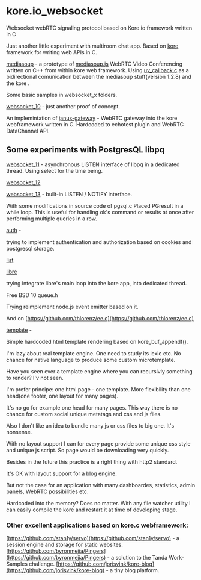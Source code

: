 # kore.io_websocket
Websocket webRTC signaling protocol based on Kore.io framework written in C

Just another little experiment with multiroom chat app. Based on [kore](https://github.com/jorisvink/kore) framework for writing web APIs in C.

[mediasoup](https://github.com/Globik/kore.io_websocket/tree/master/mediasoup) - a prototype of [mediasoup.js](https://github.com/versatica/mediasoup) WebRTC Video Conferencing written on C++ from within kore web framework.
 Using [uv_callback.c](https://github.com/litesync/uv_callback) as a bidirectional comunication between the mediasoup stuff(version 1.2.8) and the kore .

Some basic samples in websocket_x folders.

[websocket_10](https://github.com/Globik/kore.io_websocket/tree/master/websocket_10) - just another proof of concept.

An implemintation of [janus-gateway](https://github.com/meetecho/janus-gateway) - WebRTC gateway into the kore webframework written in C.
Hardcoded to echotest plugin and WebRTC DataChannel API.

## Some experiments with PostgresQL libpq

[websocket_11](https://github.com/Globik/kore.io_websocket/tree/master/websocket_11) - asynchronous LISTEN interface of libpq in a dedicated
thread. Using select for the time being. 

[websocket_12](https://github.com/Globik/kore.io_websocket/tree/master/websocket_12) 

[websocket_13](https://github.com/Globik/kore.io_websocket/tree/master/websocket_13) - built-in LISTEN / NOTIFY interface.

With some modifications in source code of pgsql.c Placed PGresult in a while loop. 
This is useful for handling ok's command or results at once after performing multiple queries in a row.

[auth](https://github.com/Globik/kore.io_websocket/tree/master/auth) - 

trying to implement authentication and authorization based on cookies and postgresql storage. 

[list](https://github.com/Globik/kore.io_websocket/tree/master/list)

[libre](https://github.com/Globik/kore.io_websocket/tree/master/libre)

trying integrate libre's main loop into the kore app, into dedicated thread.

Free BSD 10 queue.h

Trying reimplement node.js event emitter based on it.

And on [https://github.com/thlorenz/ee.c](https://github.com/thlorenz/ee.c)

[template](https://github.com/Globik/kore.io_websocket/tree/master/template) - 

Simple hardcoded html template rendering based on  kore_buf_appendf().

I'm lazy about real template engine. One need to study its lexic etc. No chance for native language to produce some custom microtemplate.

Have you seen ever a template engine where you can recursivly something to render? I'v not seen.

I'm prefer principe: one html page - one template. More flexibility than one head(one footer, one layout for many pages).

It's no go for example one head for many pages. This way there is no chance for custom social unique metatags and css and js files.

Also I don't like an idea to bundle many js or css files to big one. It's nonsense.

With no layout support I can for every page provide some unique css style and unique js script. So page would be downloading  very quickly.

Besides in the future this practice is a right thing with http2 standard.

It's OK with layout support for a blog engine. 

But not the case for an application with many dashboardes, statistics, admin panels, WebRTC possibilities etc.

Hardcoded into the memory? Does no matter. With any file watcher utility I can easily compile the kore and restart it at time of developing stage.








### Other excellent applications based on kore.c webframework:

[https://github.com/stan1y/servo](https://github.com/stan1y/servo) - a session engine and storage for static websites. 
[https://github.com/byronmejia/Pingers](https://github.com/byronmejia/Pingers) - a solution to the Tanda Work-Samples challenge.
[https://github.com/jorisvink/kore-blog](https://github.com/jorisvink/kore-blog) - a tiny blog platform. 




